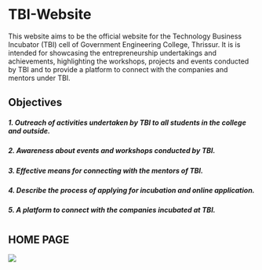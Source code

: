 # TBI-Website
This website aims to be the official website for the Technology Business Incubator (TBI) cell of Government Engineering College, Thrissur.
It is is intended for showcasing the entrepreneurship
undertakings and achievements, highlighting the workshops, projects
and events conducted by TBI and to provide a platform to connect with
the companies and mentors under TBI.

## Objectives
##### 1. Outreach of activities undertaken by TBI to all students in the college and outside.
##### 2. Awareness about events and workshops conducted by TBI.
##### 3. Effective means for connecting with the mentors of TBI.
##### 4. Describe the process of applying for incubation and online application.
##### 5. A platform to connect with the companies incubated at TBI.

#

## HOME PAGE

![](Documents/Design-UI-Images/Desktop.png)
